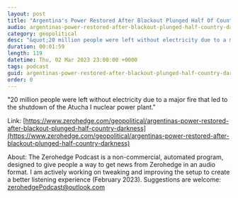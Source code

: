 ```yaml
---
layout: post
title: "Argentina's Power Restored After Blackout Plunged Half Of Country Into Darkness "
audio: argentinas-power-restored-after-blackout-plunged-half-country-darkness-0
category: geopolitical
desc: "&quot;20 million people were left without electricity due to a major fire that led to the shutdown of the Atucha I nuclear power plant.&quot; "
duration: 00:01:59
length: 119
datetime: Thu, 02 Mar 2023 23:00:00 +0000
tags: podcast
guid: argentinas-power-restored-after-blackout-plunged-half-country-darkness-0
order: 0
---
```

&quot;20 million people were left without electricity due to a major fire that led to the shutdown of the Atucha I nuclear power plant.&quot; 

Link: [https://www.zerohedge.com/geopolitical/argentinas-power-restored-after-blackout-plunged-half-country-darkness](https://www.zerohedge.com/geopolitical/argentinas-power-restored-after-blackout-plunged-half-country-darkness)

About: The Zerohedge Podcast is a non-commercial, automated program, designed to give people a way to get news from Zerohedge in an audio format.  I am actively working on tweaking and improving the setup to create a better listening experience (February 2023).  Suggestions are welcome: [zerohedgePodcast@outlook.com](mailto:zerohedgePodcast@outlook.com)